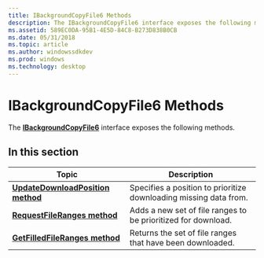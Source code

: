 ```yaml
---
title: IBackgroundCopyFile6 Methods
description: The IBackgroundCopyFile6 interface exposes the following methods.
ms.assetid: 589EC0DA-95B1-4E5D-84C8-B273D838B0CB
ms.date: 05/31/2018
ms.topic: article
ms.author: windowssdkdev
ms.prod: windows
ms.technology: desktop
---
```


# IBackgroundCopyFile6 Methods

The [**IBackgroundCopyFile6**](/windows/win32/bits10_1/nn-bits10_1-ibackgroundcopyfile6?branch=master) interface exposes the following methods.

## In this section



| Topic                                                                                           | Description                                                                   |
|-------------------------------------------------------------------------------------------------|-------------------------------------------------------------------------------|
| [**UpdateDownloadPosition method**](/windows/win32/Bits10_1/nf-bits10_1-ibackgroundcopyfile6-updatedownloadposition?branch=master)<br/> | Specifies a position to prioritize downloading missing data from. <br/> |
| [**RequestFileRanges method**](/windows/win32/Bits10_1/nf-bits10_1-ibackgroundcopyfile6-requestfileranges?branch=master)<br/>           | Adds a new set of file ranges to be prioritized for download. <br/>     |
| [**GetFilledFileRanges method**](/windows/win32/Bits10_1/nf-bits10_1-ibackgroundcopyfile6-getfilledfileranges?branch=master)<br/>       | Returns the set of file ranges that have been downloaded.<br/>          |



 

 

 





